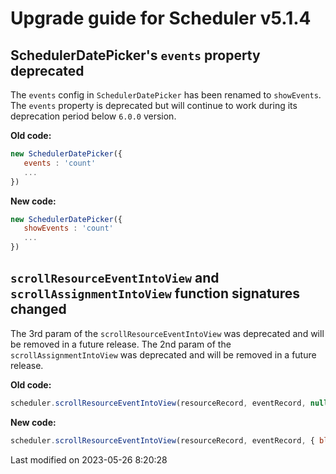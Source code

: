 # Upgrade guide for Scheduler v5.1.4

## SchedulerDatePicker's `events` property deprecated

The `events` config in `SchedulerDatePicker` has been renamed to `showEvents`. The `events` property is deprecated but
will continue to work during its deprecation period below `6.0.0` version.

**Old code:**

 ```javascript
 new SchedulerDatePicker({
    events : 'count'
    ...
})
 ```

**New code:**

```javascript
new SchedulerDatePicker({
   showEvents : 'count'
   ...
})
```

## `scrollResourceEventIntoView` and `scrollAssignmentIntoView` function signatures changed

The 3rd param of the `scrollResourceEventIntoView` was deprecated and will be removed in a future release.
The 2nd param of the `scrollAssignmentIntoView` was deprecated and will be removed in a future release.

**Old code:**

```javascript
scheduler.scrollResourceEventIntoView(resourceRecord, eventRecord, null, { block : start });
```

**New code:**

```javascript
scheduler.scrollResourceEventIntoView(resourceRecord, eventRecord, { block : start });
```


<p class="last-modified">Last modified on 2023-05-26 8:20:28</p>